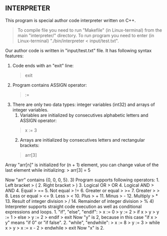 ## INTERPRETER
This program is special author code interpreter written on C++.
> To compile file you need to run "Makefile" (in Linux-terminal) from the main "interpreter/" directory.
> To run program you need to enter (in Linux-terminal) "./bin/interpreter < input/test.txt".

Our author code is written in "input/test.txt" file. It has following syntax features:
1) Code ends with an "exit" line:
    > exit
1) Program contains ASSIGN operator:
    > :=
2) There are only two data types: integer variables (int32) and arrays of integer variables.
    1. Variables are initialized by consecutives alphabetic letters and ASSIGN operator:
    > x := 3
    2. Arrays are initialized by consecutives letters and rectangular brackets:
    > arr[3]

Array "arr[n]" is initialized for (n + 1) element, you can change value of the last element while initializing:
    > arr[3] = 5

Now "arr" contains {0, 0, 0, 5}.
3) Program supports following operators:
    1. Left bracket
    > (
    2. Right bracket
    > )
    3. Logical OR
    > OR
    4. Logical AND
    > AND
    4. Equal
    > ==
    5. Not equal
    > !=
    6. Greater or equal
    > >=
    7. Greater
    > >
    8. Less or equal
    > <=
    9. Less
    > <
    10. Plus
    > +
    11. Minus
    > -
    12. Multiply
    > *
    13. Result of integer division
    > /
    14. Remainder of integer division
    > %
4) Interpreter supports straight code execution as well as conditional expressions and loops.
    1. "if", "else", "endif":
    > x := 0
    > y := 2
    > if x > y
    >     y := 1
    > else
    >     y := 2
    > endif
    > exit
    Now "y" is 2, because in this case "if x > y" means "if 0" or "if false".
    2. "while", "endwhile":
    > x := 8
    > y := 3
    > while x > y
    >     x := x - 2
    > endwhile
    > exit
    Now "x" is 2.
